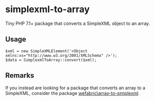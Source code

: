 # simplexml-to-array

Tiny PHP 7.1+ package that converts a SimpleXML object to an array.

## Usage

```
$xml = new SimpleXMLElement('<Object xmlns:xs="http://www.w3.org/2001/XMLSchema" />');
$data = SimplexmlToArray::convert($xml);
```

## Remarks

If you instead are looking for a package that converts an array to a SimpleXML, consider the package [wefabric\array-to-simplexml](https://github.com/wefabric/array-to-simplexml).

